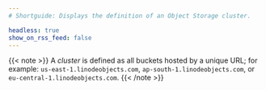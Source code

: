 ```yaml
---
# Shortguide: Displays the definition of an Object Storage cluster.

headless: true
show_on_rss_feed: false
---
```


{{< note >}}
A *cluster* is defined as all buckets hosted by a unique URL; for example: `us-east-1.linodeobjects.com`, `ap-south-1.linodeobjects.com`, or `eu-central-1.linodeobjects.com`.
{{< /note >}}